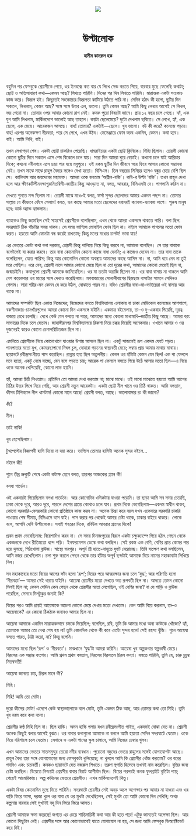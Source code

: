 <div align=center>
<img src=https://images.prothomalo.com/prothomalo-bangla%2F2023-06%2Fdc400ebc-9f8d-4303-b5f4-5b7e2530d50d%2Feb82bd55_441933_P_3_mr.jpg?rect=0%2C798%2C1226%2C644&w=1200&ar=40%3A21&auto=format%2Ccompress&ogImage=true&mode=crop&overlay=&overlay_position=bottom&overlay_width_pct=1 />
<br><br>
<h1>উল্টালোক</h1> 
<h4>হামীম কামরুল হক</h4>
<br><br>
</div>

বহুদিন পর ফেসবুকে শ্রেয়সীকে পেয়ে, ওর ইনবক্সে কত বার যে লিখে সেন্ড করতে গিয়ে, বারবার মুছে ফেলেছি কথাটা; ছোট্ট ও অতিসাধারণ কথা—কেমন আছ? লিখতে পারিনি। দিনের পর দিন লিখতে পারিনি। মারাত্মক একটা সংকোচ কাজ করে। বিহ্বল হই। কিছুতেই সংকোচের বিহ্বলতা কাটিয়ে উঠতে পারি না। সেদিন হঠাৎ কী হলো, ছুটির দিন সকালে, লিখলাম, কেমন আছ? সঙ্গে সঙ্গে উত্তর এল, ভালো। তুমি কেমন আছ? আমি কিছু লেখার আগেই সে লিখল, ভয় পেয়ো না। তোমার ওপর আমার কোনো রাগ নেই। কনক পুরো বিষয়টা জানে। প্রায় ১২ বছর চলে গেছে। হ্যাঁ, এক যুগ আমি লিখলাম, মার্কিনদেশে ভালোই আছ তাহলে। কয়টা ছেলেমেয়ে? দুটো দেখলাম ছবিতে। সে লেখে, হ্যাঁ, এক ছেলে, এক মেয়ে। আরেকজন আসছে। বাহ! তোমার? একটাই—ছেলে। খুব ভালো। বউ কী করে? কলেজে পড়ায়। বাহ! এরপর অনেকক্ষণ নীরবতা; পরে সে লেখে, এখন উঠব। মেসেঞ্জারে ফোন করব একদিন, কেমন। কথা হবে। বাই। আমি লিখি, বাই।

তখন লেখাপড়া শেষ। একটা ছোট্ট চাকরিও পেয়েছি। ধামরাইয়ের একটা ছোট্ট ক্লিনিকে। দিব্যি ছিলাম। শ্রেয়সী কোনো কোনো ছুটির দিনে সকালে এসে শেষ বিকেলে চলে যায়। সারা দিন আমরা ঘুরে বেড়াই। কখনো চলে যাই আরিচার দিকে; কখনো নবীনগরে এসে চন্দ্রা পার হয়ে মধুপুরে। ওই রকম ছুটির দিন জীবনে আর ফিরে আসার কোনো সম্ভাবনা নেই। তখন মাঝে মাঝে রাহুল বৈদ্যর সঙ্গেও দেখা হতো। বিসিএস। তিন বছরের সিনিয়র হলেও বন্ধুর চেয়ে বেশি ছিল সে। কালিদাস আর জয়দেবের মহাভক্ত। আমরা ওকে বলতাম ‘অশ্লীল-বকি’। কবি-র উল্টা ‘বকি’। তখন রাহুল দেখা হলে আর ক্ষীণকটিপীনবক্ষাগুরুনিতম্বিনী–জাতীয় কিছু আওড়াত না, বলত, আবরার, বিসিএসটা দে। পাগলামি করিস না।

দেখতে শুনতে মন্দ ছিলাম না। শ্রেয়সী মাঝে মধে৵ই বলত, ফর্সা সুন্দর ছেলেদের আমার একদম পছন্দ না। তোমার পাল্লায় যে কীভাবে ফেঁসে গেলাম! বলত, ওর কাছে আমার মতো ছেলেদের বরাবরই ক্যাবলা-ভ্যাবলা লাগে। পুরুষ মানুষ হবে: ডার্ক অ্যান্ড হ্যান্ডসাম।

ব্যাংকেও কিছু জমেছিল সেই সাহসেই শ্রেয়সীকে বলেছিলাম, এখন থেকে আমরা একসঙ্গে থাকতে পারি। বলা ছিল: সদরঘাটে ঠিক পাঁচটার সময় থাকব। সে সময় ভাগ্যিস মোবাইল ফোন ছিল না। নইলে আমাকে পাগলের মতো ফোন করত। হয়তো আমি ফোনটা বন্ধ করেই রাখতাম; কিন্তু মনের মধ্যের চাপটা! ভাবা যায়!

এর ভেতরে একটা কথা বলা দরকার, শ্রেয়সী কিন্তু পালিয়ে গিয়ে কিছু করবে না, আমাকে বলেছিল। সে তার বাবাকে বলেটলেই যা করার করবে। তার বাবা কোনোদিন কোনো কাজে বাধা দেননি; এ কাজেও দেবেন না। তার বাবা তাকে বলেছিলেন, যেতে পারিস; কিন্তু আর কোনোদিন কোনো অবস্থায় আমাদের কাছে আসিস না। না, আমি ধরে নেব না তুই মরে গেছিস। ধরে নেব, শ্রেয়সী নামে আমার কোনো মেয়ে ছিল না তো দূরের কথা, আমাদের কোনো মেয়েই ছিল না, জন্মায়ইনি। কথাগুলো শ্রেয়সী আমাকে জানিয়েছিল। ওর মা ততটা অরাজি ছিলেন না। ওর বাবা বাসায় না থাকলে আমি বেশ কয়েকবার ওর মায়ের সঙ্গে দেখাও করেছিলাম। মগবাজারের সোনালীবাগের ছিমছাম বাসাটার সামনে সেদিনও গেলাম। সারা শরীর-মন কেমন যে করে উঠল, বোঝাতে পারব না। যদিও শ্রেয়সীর বাবা–মা–ভাইয়েরা ওই বাসায় আর থাকে না।

আমাদের সম্পর্কটা ছিল একান্ত নিজেদের; নিজেদের বলতে বিশ্ববিদ্যালয় এলাকায় বা ঢাকা মেডিকেল কলেজের আশপাশে, বকশীবাজার-চানখাঁরপুলেও আমরা কোনো দিন একসঙ্গে যাইনি। একমাত্র বইমেলায়, তা–ও দু–একবার গিয়েছি, দূরত্ব বাজায় রেখে চলেছি। দেখে কেউ যেন বলতে না পারে, আমাদের মধ্যে কোনো মাখামাখি–জাতীয় কিছু আছে। আমরা বরং সাভারের দিকে চলে যেতাম। জাহাঙ্গীরনগর বিশ্ববিদ্যালয়ে রিকশা নিয়ে চক্কর দিয়েছি অনেকবার। ওখানে আমার ও ওর দুজনেরই কারও কোনো চেনাপরিচিতজন ছিল না।

এমনিতে শ্রেয়সীকে নিয়ে কোনোখানে যাওয়ার উপায় আসলে ছিল না। একটু সাজলেই রূপ একদম ফেটে পড়ত। পানপাতার মতো মুখ, কোমরছাপানো দিঘল চুল, দোহারা গড়নের স্বাস্থ্যবতী মেয়ে; লম্বায় প্রায় আমার মাথায় মাথায়। ছায়ানটে রবীন্দ্রসংগীতে পাস করেছিল। রান্নার হাত ছিল অতুলনীয়। কেবল ওর হাঁটাটা কেমন যেন ছিল! এক পা ফেললে মনে হতো, একটু নেমে যাচ্ছে, যেন বসে পড়তে চায়; আরেক পা ফেললে বসতে গিয়ে উঠে আসার মতো ছিল—এ নিয়ে ওকে অনেক খেপিয়েছি, কোনো লাভ হয়নি।

হ্যাঁ, আমরা চিঠি লিখতাম। প্রতিদিন তো আমরা দেখা করতাম না; মাঝে মাঝে। ওই মাঝে মাঝেতে হয়তো আমি আগের চিঠির উত্তর লিখে নিয়ে গেছি, আর শ্রেয়সী নতুন আরেকটা। একটা ছোট্ট নীল খামে ওর চিঠি থাকত। আমি বলতাম, কীসব টিপিক্যাল নীল খামটাম! কোনো মানে আছে! শ্রেয়সী বলত, আছে। ভালোবাসার রং কী জানো?

কী?

নীল।

তাই নাকি!

খুব হেসেছিলাম।

টুথপেস্টের বিজ্ঞাপনী হাসি দিয়ো না দয়া করে। ভাগ্যিস তোমার হাসিটা অনেক সুন্দর নইলে...

নইলে কী!

শুনে তীব্র ভ্রুকুটি শেষে একটা কটাক্ষ হেনে বলত, তারপর আজকের প্ল্যান কী!

বলধা গার্ডেন।

ওই একবারই গিয়েছিলাম বলধা গার্ডেনে। আর কোনোদিন ওদিকটায় যাওয়া পড়েনি। তা ছাড়া আমি সব সময় চেয়েছি, ঢাকা থেকে দূরে, আরও দূরে, পারলে দেশের প্রান্তে কোথাও চলে যাব। প্রথম দিকে ভেবেছিলাম—একদম স্বাধীন থাকব, কোনো সরকারি-বেসরকারি কোনো প্রতিষ্ঠানে কাজ করব না। অনেক চিন্তা করে বয়স যখন একেবারে সরকারি চাকরি পাওয়ার শেষ সীমায়, বিসিএসে বসে যাই। পাস করার পর থেকেই আমার চেষ্টা থাকে, ঢাকার বাইরে থাকার। লোকে বলে, আপনি দেখি উল্টালোক। সবাই শহরের দিকে, রবিউল আবরার গ্রামের দিকে!

প্রথম প্রথম ভেবেছিলাম: বিয়েশাদিও করব না। সে সময় দিনাজপুরের বিরলে একটা চক্ষুক্যাম্পে গিয়ে হঠাৎ পেছন থেকে একজনকে দেখে রীতিমতো ধন্দে পড়ি। ইনফরমেশন ডেস্কে কথা বলছিল। সেই রকম এক বেণি, বেণির প্রান্ত কোমর পার হয়ে দুলছে, পিঠখোলা ব্লাউজ। স্বাস্থ্যে ভরপুর। অপূর্ব শ্রী হাতে-বাহুতে ফুটে বেরোচ্ছে। তিনি যতক্ষণ কথা বলছিলেন, আমি নজর রেখেছিলাম। চলা শুরু করলে পেছন থেকে তার হাঁটার অপূর্ব ছন্দটাই আমাকে বিয়ে নামের মহাকাব্যটা লিখিয়ে নিল।

সব মহাকাব্যের মতো বিয়ের আগের ফাঁদ হলো ‘রূপ’; বিয়ের পরে আত্মরক্ষার জন্য চলে ‘যুদ্ধ’; আর পরিণতি হলো ‘নীরবতা’— আমরা সেই ধারায় যাইনি। আয়েষা শ্রেয়সীর মতো দেখতে অত রূপবতী ছিল না। আদতে তেমন কোনো মিলই ছিল না; কেবল সেদিন কেন পেছন থেকে শ্রেয়সীর মতো লেগেছিল, ওই বেণির জন্য? বা যে শাড়ি ও ব্লাউজ পরেছিল, সেসবে মিলটুকুর জন্যই কি?

বিয়ের পরও আমি প্রায়ই আয়েষাকে অচেনা কোনো মেয়ে দেখার মতো দেখতাম। কেন আমি বিয়ে করলাম, তা–ও আয়েষাকে? এর কোনো ঠিকঠাক জবাবও আমার ছিল না।

আয়েষা আমাকে একদিন মারাত্মকভাবে চমকে দিয়েছিল; বলেছিল, রবি, তুমি কি আমার মধ্যে অন্য কাউকে খোঁজো? হ্যাঁ, তোমাকে আমার তো দেখা শেষ হয় না! তুমি কোনদিক থেকে কী করে এতটা সুন্দর হলে! সেই রহস্য খুঁজি। শুনে আয়েষা বলতে পারত, ঠাট্টা করো, না? কিন্তু বলেনি।

আমাদের মধ্যে ছিল ‘রূপ’ ও ‘নীরবতা’। মাঝখানে ‘যুদ্ধ’টা আমরা করিনি। আয়েষা খুব অল্পকথার স্বল্পভাষী মেয়ে। বিরলের এক সম্ভ্রান্ত বংশের। আমি প্রথম প্রথম বলতাম, বিরলের বিরলতম চিরল কন্যা। বলতে পারিনি, তুমি হে, চারু চুচুম্ব নিতম্ববতী!

আয়েষা জানতে চায়, চিরল মানে কী?

মিহি।

মিহি! আমি তো মোটা।

দুরো কীসের মোটা! এদেশে কেউ স্বাস্থ্যভালোকে বলে মোটা, তুমি একদম ঠিক আছ, আর তোমার কথা তো মিহি। তুমি খুব নরম করে কথা বলো।

শ্রেয়সীর কণ্ঠ মিহি ছিল না। ছিল হাস্কি। অমন হাস্কি গলায় যখন রবীন্দ্রসংগীত গাইত, একদমই বোঝা যেত না। শ্রেয়সী অনেক কিছুই বলার আগেই বুঝত। ওর বাবার কথাগুলো আমাকে না বললে আমি হয়তো সেদিন সদরঘাটে যেতাম। ওকে নিয়ে বরিশালে চলে যেতাম। সেখানে ও একটা গানের স্কুল চালাবে, আমি নিজের চেম্বার খুলব।

এখন আমাদের ভেতরে সাতসমুদ্দুর তেরো নদীর ব্যবধান। পুরোনো বন্ধুদের ভেতর রাহুলের সঙ্গেই যোগাযোগটা আছে। রাহুল বৈদ্য তার সঙ্গে যোগাযোগের জন্য ফেসবুকটা খুলিয়েছে; না খুললে আমি কি শ্রেয়সীর খোঁজ করতাম? ওর বরের পদবিও এক: চক্রবর্তী। কনকও ছায়ানটে যেত নজরুল শিখতে। তরুণ স্থপতি হিসেবে তখনই নাম করেছিল। বৃত্তির জন্য চেষ্টা করছিল। বিয়েতে নিশ্চয়ই শ্রেয়সীর বাবার বিরাট আশীর্বাদ ছিল। বিয়ের পরপরই কনক ফুলব্রাইট বৃত্তিটা পায়; পেয়েই আমেরিকায়। অল্প কদিনের ভেতরে শ্রেয়সীও। এখন মার্কিনদেশেই থিতু।

একটা বিষয় কোনোদিন মুছে দিতে পারিনি। সদরঘাটে শ্রেয়সীর সেই অনড় অচল অপেক্ষার পর আমার না যাওয়া এবং ওর বাড়ি ফিরে আসা, দরজা খুলে ওর বাবা যে ওর মুখটা দেখেছিলেন, সেই মুখটা তো আমি কোনো দিন দেখিনি; অথচ কল্পনায় বারবার সেই মুখটাই বহু দিন ফিরে ফিরে আসত।

শ্রেয়সী আমাকে ক্ষমা করেছে! জগতে এর চেয়ে শান্তিদায়িনী কথা আর কী হতে পরে! এটুকু জানতেই অপেক্ষা ছিল। আর কোনো পিছুটান নেই। শ্রেয়সীর সঙ্গে আর কোনোভাবেই যাতে যোগাযোগ না হয়, সে জন্য আমি ফেসবুক ডিঅ্যাক্টিভেট করে দিই।

